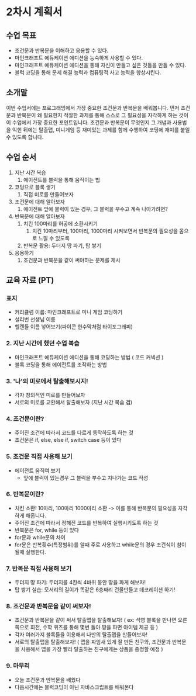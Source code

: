# 2차시 계획서

## 수업 목표

* 조건문과 반복문을 이해하고 응용할 수 있다.
* 마인크래프트 에듀케이션 에디션을 능숙하게 사용할 수 있다.
* 마인크래프트 에듀케이션 에디션을 통해 자신이 만들고 싶은 것들을 만들 수 있다.
* 블럭 코딩을 통해 문제 해결 능력과 컴퓨팅적 사고 능력을 향상시킨다.

## 소개말

이번 수업서에는 프로그래밍에서 가장 중요한 조건문과 반복문을 배워봅니다. 먼저 조건문과 반복문이 왜 필요한지 적절한 과제를 통해 스스로 그 필요성을 자각하게 하는 것이 이 수업에서 가장 중요한 포인트입니다. 조건문과 반복문이 무엇인지 그 개념과 사용법을 익힌 뒤에는 탈출맵, 미니게임 등 재미있는 과제를 함께 수행하여 코딩에 재미를 붙일 수 있도록 합니다.

## 수업 순서

1. 지난 시간 복습
   1. 에이전트를 블럭을 통해 움직이는 법
2. 코딩으로 블록 쌓기
   1. 직접 미로를 만들어보자
3. 조건문에 대해 알아보자
   1. 에이전트 앞에 블럭이 있는 경우, 그 블럭을 부수고 계속 나아가려면?
4. 반복문에 대해 알아보자
   1. 치킨 100마리를 허공에 소환시키기
      1. 치킨 10마리부터, 100마리, 1000마리 시켜보면서 반복문의 필요성을 몸으로 느낄 수 있도록
   2. 반복문 활용: 두더지 땅 파기, 탑 쌓기
5. 응용하기
   1. 조건문과 반복문을 같이 써야하는 문제를 제시

## 교육 자료 (PT)

### 표지

* 커리큘럼 이름: 마인크래프트로 미니 게임 코딩하기
* 설리번 선생님 이름
* 헬렌들 이름 넣어보기(파이콘 현수막처럼 타이포그래피)

### 2. 지난 시간에 했던 수업 복습

* 마인크래프트 에듀케이션 에디션을 통해 코딩하는 방법 ( 코드 커넥션 )
* 블록 코딩을 통해 에이전트를 조작하는 방법

### 3. '나'의 미로에서 탈출해보시지!

* 각자 창의적인 미로를 만들어보자
* 서로의 미로를 교환해서 탈출해보자 (지난 시간 복습 겸)

### 4. 조건문이란?

* 주어진 조건에 따라서 코드를 다르게 동작하도록 하는 것
* 조건문은 if, else, else if, switch case 등이 있다

### 5. 조건문 직접 사용해 보기

* 에이전트 움직여 보기
  * 앞에 블럭이 있는경우 그 블럭을 부수고 지나가는 코드 작성

### 6. 반복문이란?

* 치킨 소환! 10마리, 100마리 1000마리 소환 -\> 이를 통해 반복문의 필요성을 자각하게 해줍니다.
* 주어진 조건에 따라서 정해진 코드를 반복하여 실행시키도록 하는 것
* 반복문은 for, while 등이 있다
* for문과 while문의 차이
* for문은 반복횟수(특정범위)를 알때 주로 사용하고 while문의 경우 조건식이 참이 될때 실행한다.

### 7. 반복문 직접 사용해 보기

* 두더지 땅 파기: 두더지를 4칸씩 4바퀴 동안 땅을 파게 해보자!
* 탑 쌓기 실습: 모서리의 길이가 똑같은 6층짜리 건물만들고 데코레이션 하기!

### 8. 조건문과 반복문을 같이 써보자!

* 조건문과 반복문을 같이 써서 탈출맵을 탈출해보자! ( ex: 석영 블록을 만나면 오른쪽으로 회전, 수학 퀴즈를 통해 몇번 돌아 땅을 파면 아이템 제공 등 )
* 각자 여러가지 블록들을 이용해서 나만의 탈출맵을 만들어보자!
* 서로의 탈출맵을 탈출해보자! ( 맵을 짜임새 있게 잘 만든 친구와, 조건문과 반복문을 사용해서 맵을 가장 빨리 탈출하는 친구에게는 상품을 증정할 예정 )

### 9. 마무리

* 오늘 조건문과 반복문을 배웠다
* 다음시간에는 블럭코딩이 아닌 자바스크립트를 배워본다